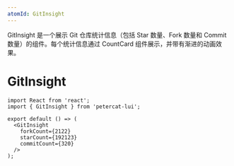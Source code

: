 ```yaml
---
atomId: GitInsight
---
```


GitInsight 是一个展示 Git 仓库统计信息（包括 Star 数量、Fork 数量和 Commit 数量）的组件。每个统计信息通过 CountCard 组件展示，并带有渐进的动画效果。

# GitInsight

```tsx
import React from 'react';
import { GitInsight } from 'petercat-lui';

export default () => (
  <GitInsight
    forkCount={2122}
    starCount={192123}
    commitCount={320}
  />
);
```

